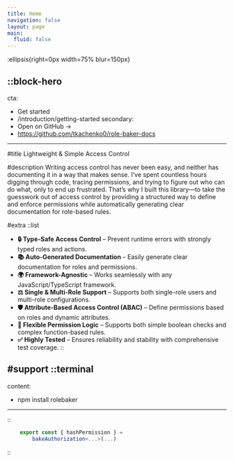 ```yaml
---
title: Home
navigation: false
layout: page
main:
  fluid: false
---
```


:ellipsis{right=0px width=75% blur=150px}

::block-hero
---
cta:
  - Get started
  - /introduction/getting-started
secondary:
  - Open on GitHub →
  - https://github.com/tkachenko0/role-baker-docs
---

#title
Lightweight & Simple Access Control

#description
Writing access control has never been easy, and neither has documenting it in a way that makes sense. I’ve spent countless hours digging through code, tracing permissions, and trying to figure out who can do what, only to end up frustrated. That’s why I built this library—to take the guesswork out of access control by providing a structured way to define and enforce permissions while automatically generating clear documentation for role-based rules.

#extra
  ::list
  - **🔒 Type-Safe Access Control** – Prevent runtime errors with strongly typed roles and actions.  
  - **📚 Auto-Generated Documentation** – Easily generate clear documentation for roles and permissions.  
  - **🌍 Framework-Agnostic** – Works seamlessly with any JavaScript/TypeScript framework.  
  - **⚖️ Single & Multi-Role Support** – Supports both single-role users and multi-role configurations.  
  - **🛡️ Attribute-Based Access Control (ABAC)** – Define permissions based on roles and dynamic attributes.  
  - **🔄 Flexible Permission Logic** – Supports both simple boolean checks and complex function-based rules.
  - **✅ Highly Tested** – Ensures reliability and stability with comprehensive test coverage.
  ::

#support
  ::terminal
  ---
  content:
  - npm install rolebaker
  ---
  ::

  ```typescript
      export const { hashPermission } =
          bakeAuthorization<...>(...)
  ```
::


